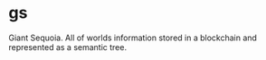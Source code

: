 # gs
Giant Sequoia. All of worlds information stored in a blockchain and represented as a semantic tree.

